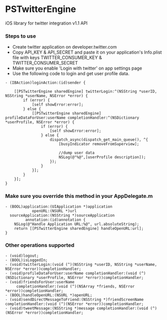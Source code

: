 PSTwitterEngine
===============

iOS library for twitter integration v1.1 API
### Steps to use
* Create twitter application on developer.twitter.com
* Copy API_KEY & API_SECRET and paste it on your application's Info.plist file with keys TWITTER_CONSUMER_KEY & TWITTER_CONSUMER_SECRET
* Make sure you enable 'Login with twitter' on app settings page
* Use the following code to login and get user profile data.

```
- (IBAction)loginAction:(id)sender {
    
    [[PSTwitterEngine sharedEngine] twitterLogin:^(NSString *userID, NSString *userName, NSError *error) {
        if (error) {
            [self showError:error];
        } else {
            [[PSTwitterEngine sharedEngine] profileDataForUser:userName completionHandler:^(NSDictionary *userProfile, NSError *error) {
                if (error) {
                    [self showError:error];
                } else {
                    dispatch_async(dispatch_get_main_queue(), ^{
                        [busyIndicator removeFromSuperview];
                        
                        //dump user data 
                        NSLog(@"%@",[userProfile description]);
                    });
                }
            }];
        }
    }];
}
```

### Make sure you override this method in your AppDelegate.m
```
- (BOOL)application:(UIApplication *)application
            openURL:(NSURL *)url
  sourceApplication:(NSString *)sourceApplication
         annotation:(id)annotation {
    NSLog(@"Handle Application URL:%@", url.absoluteString);
    return [[PSTwitterEngine sharedEngine] handleOpenURL:url];
}
```

### Other operations supported
```
- (void)logout;
- (BOOL)isLoggedIn;
- (void)twitterLogin:(void (^)(NSString *userID, NSString *userName, NSError *error))completionHandler;
- (void)profileDataForUser:userName completionHandler:(void (^)(NSDictionary *userProfile, NSError *error))completionHandler;
- (void)friendsForUser:userName
     completionHandler:(void (^)(NSArray *friends, NSError *error))completionHandler;
- (BOOL)handleOpenURL:(NSURL *)openURL;
- (void)sendDirectMessageToFriend:(NSString *)friendScreenName completionHandler:(void (^)(NSError *error))completionHandler;
- (void)tweetMessage:(NSString *)message completionHandler:(void (^)(NSError *error))completionHandler;
```
